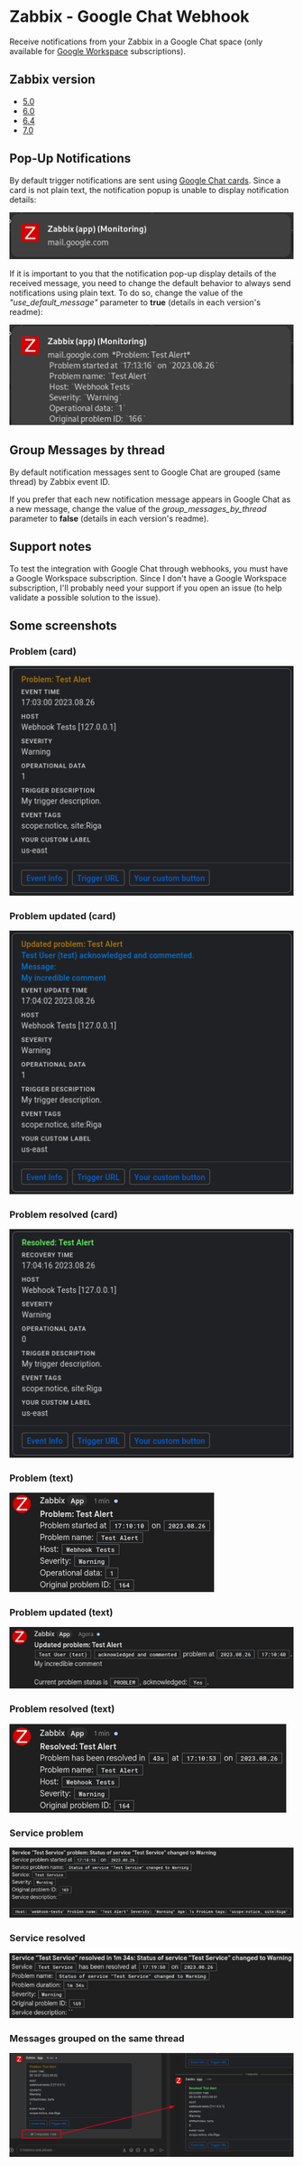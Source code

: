 # Zabbix - Google Chat Webhook

Receive notifications from your Zabbix in a Google Chat space (only available for [Google Workspace](https://workspace.google.com/products/chat/) subscriptions).

## Zabbix version

- [5.0](v5.0/)
- [6.0](v6.0/)
- [6.4](v6.4/)
- [7.0](v7.0/)

## Pop-Up Notifications

By default trigger notifications are sent using [Google Chat cards](https://developers.google.com/chat/api/guides/message-formats/cards).
Since a card is not plain text, the notification popup is unable to display notification details:

![card pop-up notification](images/card-popup-notification.png)

If it is important to you that the notification pop-up display details of the received message, you need to change the default behavior to always send notifications using plain text.
To do so, change the value of the *"use_default_message"* parameter to **true** (details in each version's readme):

![text pop-up notification](images/text-popup-notification.png)

## Group Messages by thread

By default notification messages sent to Google Chat are grouped (same thread) by Zabbix event ID.

If you prefer that each new notification message appears in Google Chat as a new message, change the value of the *group_messages_by_thread* parameter to **false** (details in each version's readme).

## Support notes

To test the integration with Google Chat through webhooks, you must have a Google Workspace subscription.
Since I don't have a Google Workspace subscription, I'll probably need your support if you open an issue (to help validate a possible solution to the issue).

## Some screenshots

### Problem (card)

![card problem](images/card-problem.png)

### Problem updated (card)

![card problem updated](images/card-updated.png)

### Problem resolved (card)

![card problem resolved](images/card-resolved.png)

### Problem (text)

![text problem](images/text-problem.png)

### Problem updated (text)

![text problem updated](images/text-updated.png)

### Problem resolved (text)

![text problem resolved](images/text-resolved.png)

### Service problem

![service problem](images/service-problem.png)

### Service resolved

![service problem resolved](images/service-resolved.png)

### Messages grouped on the same thread

![messages grouped by thread](images/card-message-grouped-thread.png)